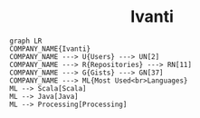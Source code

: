 <h1 align="center">Ivanti</h1>

```mermaid
graph LR
COMPANY_NAME{Ivanti}
COMPANY_NAME ---> U{Users} ---> UN[2]
COMPANY_NAME ---> R{Repositories} ---> RN[11]
COMPANY_NAME ---> G{Gists} ---> GN[37]
COMPANY_NAME ---> ML{Most Used<br>Languages}
ML --> Scala[Scala]
ML --> Java[Java]
ML --> Processing[Processing]
```
